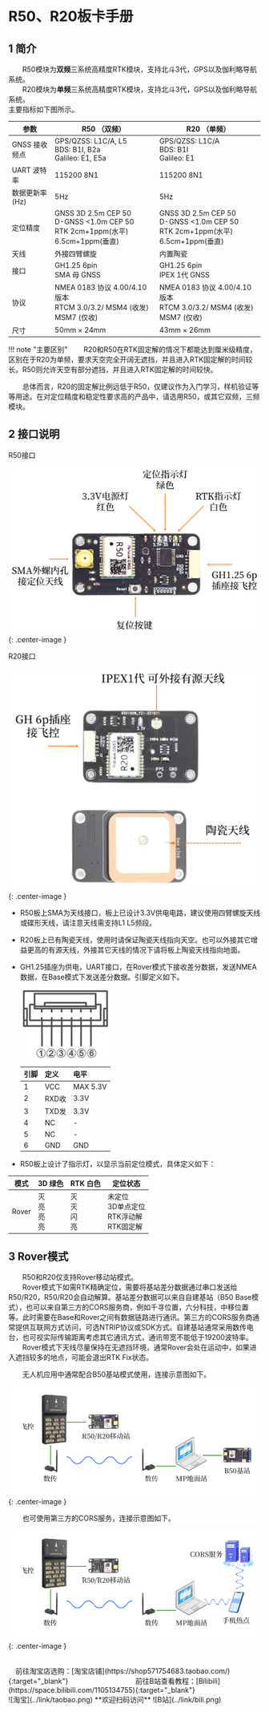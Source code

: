 # R50、R20板卡手册

## 1	简介
&emsp;&emsp;R50模块为**双频**三系统高精度RTK模块，支持北斗3代，GPS以及伽利略导航系统。<br>
&emsp;&emsp;R20模块为**单频**三系统高精度RTK模块，支持北斗3代，GPS以及伽利略导航系统。<br>
主要指标如下图所示。
  
| 参数  | R50 （双频） | R20 （单频）|
|------|--------|--------|
| GNSS 接收频点  | GPS/QZSS: L1C/A, L5<br>BDS: B1I, B2a<br>Galileo: E1, E5a  | GPS/QZSS: L1C/A<br>BDS: B1I<br>Galileo: E1  |
| UART 波特率  | 115200 8N1   | 115200 8N1  |
| 数据更新率 (Hz) |5Hz| 5Hz |
| 定位精度  | GNSS 3D 2.5m CEP 50<br>D-GNSS <1.0m CEP 50<br>RTK 2cm+1ppm(水平)<br>6.5cm+1ppm(垂直) | GNSS 3D 2.5m CEP 50<br>D-GNSS <1.0m CEP 50<br>RTK 2cm+1ppm(水平)<br>6.5cm+1ppm(垂直)  |
|天线|外接四臂螺旋|内置陶瓷|
| 接口  | GH1.25 6pin<br>SMA 母 GNSS  | GH1.25 6pin<br>IPEX 1代 GNSS |
| 协议  | NMEA 0183 协议 4.00/4.10 版本<br>RTCM 3.0/3.2/ MSM4 (收发) MSM7 (仅收) | NMEA 0183 协议 4.00/4.10 版本<br>RTCM 3.0/3.2/ MSM4 (收发) MSM7 (仅收) |
| 尺寸 | 50mm × 24mm | 43mm × 26mm  |

!!! note "主要区别"
    &emsp;&emsp;R20和R50在RTK固定解的情况下都能达到厘米级精度，区别在于R20为单频，要求天空完全开阔无遮挡，并且进入RTK固定解的时间较长。R50则允许天空有部分遮挡，并且进入RTK固定解的时间较快。

&emsp;&emsp;总体而言，R20的固定解比例远低于R50，仅建议作为入门学习，样机验证等等用途。在对定位精度和稳定性要求高的产品中，请选用R50，或其它双频，三频模块。<br>

## 2	接口说明
 
R50接口<br>

![R50](pic1.png){: .center-image }
 
R20接口<br>

![R20](pic2.png){: .center-image }

- R50板上SMA为天线接口，板上已设计3.3V供电电路，建议使用四臂螺旋天线或碟形天线，请注意天线需支持L1 L5频段。<br>
- R20板上已有陶瓷天线，使用时请保证陶瓷天线指向天空。也可以外接其它增益更高的有源天线，外接其它天线的情况下请将板上陶瓷天线指向地面。<br>
- GH1.25插座为供电，UART接口，在Rover模式下接收差分数据，发送NMEA数据，在Base模式下发送差分数据。引脚定义如下。
 
  ![GH1.25](../b94/pic2.png) 

   |引脚|定义|电平|
  |--|--|--|
  |1|VCC|MAX 5.3V|
  |2|RXD收|3.3V|
  |3|TXD发|3.3V|
  |4|NC| - |
  |5|NC| - |
  |6|GND|GND|  
 
- R50板上设计了指示灯，以显示当前定位模式，具体定义如下：
  
   
| 模式   | 3D 绿色          | RTK 白色         | 定位状态                          |
|--------|-------------------|------------------|-----------------------------------|
| Rover  | 灭<br>亮<br>亮<br>亮 | 灭<br>灭<br>闪<br>亮 | 未定位<br>3D单点定位<br>RTK浮动解<br>RTK固定解 |

## 3	Rover模式
&emsp;&emsp;R50和R20仅支持Rover移动站模式。<br>
&emsp;&emsp;Rover模式下如需RTK精确定位，需要将基站差分数据通过串口发送给R50/R20，R50/R20会自动解算。基站差分数据可以来自自建基站（B50 Base模式），也可以来自第三方的CORS服务商，例如千寻位置，六分科技，中移位置等。此时需要在Base和Rover之间有数据链路进行通讯。第三方的CORS服务商通常提供互联网方式访问，可选NTRIP协议或SDK方式。自建基站通常采用数传电台，也可视实际传输距离考虑其它通讯方式，通讯带宽不能低于19200波特率。<br>
&emsp;&emsp;Rover模式下天线尽量保持在无遮挡环境，通常Rover会处在运动中，如果进入遮挡较多的地点，可能会退出RTK Fix状态。<br>

&emsp;&emsp;无人机应用中通常配合B50基站模式使用，连接示意图如下。<br>

![base](../b50/pic3.png){: .center-image }
 
&emsp;&emsp;也可使用第三方的CORS服务，连接示意图如下。<br>

![cors](pic4.png){: .center-image }

<br>
&emsp;前往淘宝店选购：[淘宝店铺](https://shop571754683.taobao.com/){:target="_blank"}
&emsp;&emsp;&emsp;&emsp;&emsp;&emsp;&emsp;&emsp;&emsp;
前往B站查看教程：[Bilibili](https://space.bilibili.com/1105134755){:target="_blank"}<br>
 ![淘宝](../link/taobao.png) **欢迎扫码访问** ![B站](../link/bili.png) 
